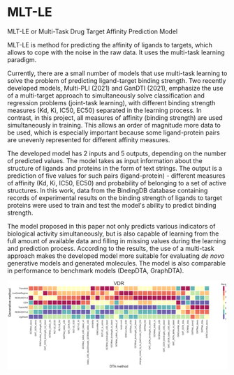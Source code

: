 # MLT-LE
 MLT-LE or Multi-Task Drug Target Affinity Prediction Model

MLT-LE is method for predicting the affinity of ligands to targets, which allows to cope with the noise in the raw data. It uses the multi-task learning paradigm.

Currently, there are a small number of models that use multi-task learning to solve the problem of predicting ligand-target binding strength. Two recently developed models, Multi-PLI (2021) and GanDTI (2021), emphasize the use of a multi-target approach to simultaneously solve classification and regression problems (joint-task learning), with different binding strength measures (Kd, Ki, IC50, EC50) separated in the learning process. In contrast, in this project, all measures of affinity (binding strength) are used simultaneously in training. This allows an order of magnitude more data to be used, which is especially important because some ligand-protein pairs are unevenly represented for different affinity measures.

The developed model has 2 inputs and 5 outputs, depending on the number of predicted values. The model takes as input information about the structure of ligands and proteins in the form of text strings. The output is a prediction of five values for such pairs (ligand-protein) - different measures of affinity (Kd, Ki, IC50, EC50) and probability of belonging to a set of active structures.
In this work, data from the BindingDB database containing records of experimental results on the binding strength of ligands to target proteins were used to train and test the model's ability to predict binding strength.

The model proposed in this paper not only predicts various indicators of biological activity simultaneously, but is also capable of learning from the full amount of available data and filling in missing values during the learning and prediction process. According to the results, the use of a multi-task approach makes the developed model more suitable for evaluating *de novo* generative models and generated molecules. The model is also comparable in performance to benchmark models (DeepDTA, GraphDTA).


![performance](vdr.png)